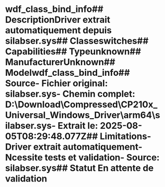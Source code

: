 # wdf_class_bind_info##  DescriptionDriver extrait automatiquement depuis silabser.sys##  Classeswitches##  Capabilities##  Typeunknown##  ManufacturerUnknown##  Modelwdf_class_bind_info##  Source- **Fichier original**: silabser.sys- **Chemin complet**: D:\Download\Compressed\CP210x_Universal_Windows_Driver\arm64\silabser.sys- **Extrait le**: 2025-08-05T08:29:48.077Z##  Limitations- Driver extrait automatiquement- Ncessite tests et validation- Source: silabser.sys##  Statut En attente de validation
